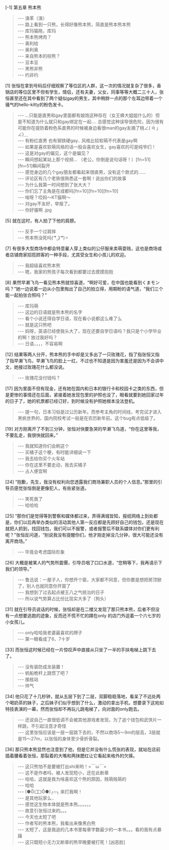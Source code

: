
[-1] 第五章 熊本熊
>--- 溴苯（溴）<br>
>--- 路上看到一只熊，长得好像熊本熊，简直是熊本熊本熊<br>
>--- 库玛猫拖，库玛<br>
>--- 熊本熊烤肉？<br>
>--- 奥利给<br>
>--- 奥利奥<br>
>--- 来自熊本的棕熊？<br>
>--- 豆本豆<br>
>--- 黑熊非熊<br>
>--- 约非约<br>

[1] 张恒在拿到号码后仔细观察了等位区的人群，这一次的情况就复杂了很多，香锅店的等位区里不但有学生，情侣，还有夫妻，父女，同事等等大概二三十人，张恒甚至还在其中看到了两个疑似gay的男生，其中稍胖一点的那个左耳边带着一个骚气的hello-kitty的粉色发卡。
>--- ...只能是直男和gay里面都有娘炮这种存在（女王蜂大姐姐什么的）但是不知道为什么就只和gay绑定在一起....
总感觉这种误导很危险，因为很有可能你在提防着粉色系直男的时候被身边看很man的gay友摘了桃∠( ᐛ 」∠)＿<br>
>--- 有粉红直男 也有钢铁硬gay.. 风格比较软萌不代表是gay啊<br>
>--- 如果是喜欢软萌风格的话一般会喜欢女生，gay喜欢的可是纯爷们！<br>
>--- 这是对gay的偏见，这个是偏见？<br>
>--- 瞬间想起某站上那个视频…
（老公，你倒是说句话呀！）[fn=51][fn=51]瞬间裂开<br>
>--- 感觉身边的几个gay朋友都看起来很直男，没有这个款式的……<br>
>--- 评论区有几个老铁很熟悉这一套啊！说出你们的故事<br>
>--- 为什么我第一时间想到了张大大？<br>
>--- 你们忘了主角是在成都吗[fn=10][fn=10][fn=10]<br>
>--- 啥呀？哎妈～KT猫啊～<br>
>--- 对gay不友好，举报了。<br>
>--- 你好骚啊 .jpg<br>

[5] 就在这时，有人拍了下他的肩膀。
>--- 反手一个过肩摔<br>
>--- 熊本熊没死吗( ͡° ͜ʖ ͡°)✧<br>

[7] 有很多大型商场中都会特意雇人穿上类似的公仔服来卖萌耍贱，这也是商场或者店铺商家招揽顾客的一种手段，尤其受女生和小孩儿的欢迎。
>--- 我超级喜欢熊本熊<br>
>--- 嗯，我家的熊孩子每次看到都要过去摸摸抱抱<br>

[8] 果然早濑飞鸟一看见熊本熊就惊喜道，“啊好可爱，在中国也能看到くまモン吗？”她一边说着一边从小包里掏出了自己的拍立得，用期盼的语气道，“我们三个能一起拍张合照吗？”
>--- 库玛萌<br>
>--- 这边的日语就是熊本熊的名字<br>
>--- 看个小说还得自学日语，现在看小说都这么难了么<br>
>--- 就是这只熊吧<br>
>--- 妈呀，英语已经使我头大了，现在还要自学日语吗？我只是个小学毕业的啊！放过我好吗？<br>
>--- 日语，，，，不容易啊<br>

[12] 结果等两人分开，熊本熊的手中却是又多出了一只玫瑰花，指了指张恒又指了指早濑飞鸟，早濑飞鸟的脸上一红，不过也不知道是因为害羞还是因为不会讲中文，她接过玫瑰花什么都没说。
>--- 玫瑰花没付钱吗？<br>

[17] 因为里面不但有现金，还有她在国内和日本的银行卡和校园卡之类的东西，但是更惨的事情还在后面，紧接着她发现包里的护照也没了，眼看就要到她回家过年的日子了，她的机票都已经订好，到时候没有护照她根本没法登机。
>--- 提一句，日本习俗是过公历新年。而参考主角的时间线，考完试才进入黑帆世界的，国内院校考试一般是在农历新年前。这个bug有点低级了。<br>

[19] 对方刚离开了不到三分钟，张恒对快要急哭的早濑飞鸟道，“你在这里等我，不要乱走，我很快就回来。”
>--- 我就知道你们会刷这个<br>
>--- 买橘子这个梗，有时能详细说一下<br>
>--- 我去给你买个火车站<br>
>--- 你在这里不要走动，我去买橘子<br>
>--- 占人便宜啊<br>

[24] “抱歉，先生，我没有权利向您透露我们商场兼职人员的个人信息。”那里的引导员感觉张恒倒是更像犯人，有些紧张道。
>--- 笑死我了<br>
>--- 哈哈哈<br>

[25] “那你们是觉得等到警察和媒体都过来，弄得满城皆知，报纸网络上到处都是，你们以后再举办类似的活动其他人第一反应都是先顾好自己的钱包，还是现在就把人抓到，找回钱包，我们可以不报警，或者报警后不联系媒体对你们更有利呢？”张恒反问道，“别说我没有提醒你们，他才刚走掉没几分钟，很大可能还没有离开商场。”
>--- 毕竟会考虑国际形象<br>

[26] 大概是被某人的气势所震慑，引导员咽了口口水道，“您稍等下，我再请示下我们的领导。”
>--- 鲁迅说：一屋子人，你想开个窗，大家都不同意，但你要是想把房顶掀了，别人也就同意你开窗了<br>
>--- 我想到了过去起点被王八之气统治的日子<br>
>--- 所以说气势算占比份比现实大多了（狗头）<br>

[31] 就在引导员说话的时候，张恒却是在二楼又发现了那只熊本熊，后者不但没有一点想要逃跑的迹象，反而还不慌不忙的蹲在only 的店门外逗着一个六七岁的小女孩儿。
>--- only哈哈我老婆最喜欢的牌子<br>
>--- 第一眼看成了6、7十岁<br>

[33] 而张恒这时候已经在一片惊叹声中直接从只坐了一半的手扶电梯上跳下去了。
>--- 没有装防成龙装置！<br>
>--- 帆船桅杆上跳惯了吧？<br>
>--- 接舷站<br>
>--- 帅气<br>

[34] 他只花了十几秒钟，就从五层下到了二层，双脚稳稳落地，看呆了不远处两个喝奶茶的妹子，之后妹子们似乎想到了什么，激动的拿出手机，想要录下这宛如特技表演的一幕，然而张恒却不再玩儿跳电梯了，向对面的only跑去。
>--- 还说自己一直很低调不会被其他游戏者发现，为了追个钱包和武侠片一样跳，不引起注意才奇怪<br>
>--- 这里张恒应该是一层一层跳下去的，不然以商场5～9m的层高，3层就是15～27m，以张恒的身体至少骨折骨裂。<br>

[36] 那只熊本熊显然也注意到了他，但是它并没有什么慌张的表现，就站在店前插着腰看着张恒，那裂着的大嘴和两抹腮红让它看起来格外的欠揍。
>--- 这只熊怕不是要被打出shi来哟！=￣ω￣=<br>
>--- 这不是作者吗，被人发现短小，还在此断章<br>
>--- 哈哈，这就是我为啥喜欢这个熊的原因，贱萌贱萌的<br>
>--- 哈哈<br>
>--- (●ʘ̆(工)ʘ̆●)╭∩╮
来打我啊！<br>
>--- 是其他玩家么..<br>
>--- 感觉这生物本体就是熊本熊。。。。。。<br>
>--- 故意引张恒过来的。。。<br>
>--- 今天也太短了吧<br>
>--- 作者写的熊本熊，我看出来像黑白熊<br>
>--- 太短了，这是我追的几本书里每章字数最少的一本书。。。看的我有点暴躁<br>
>--- 这只既短小无力又断章的熊早晚要被打死！[凶恶脸]<br>
